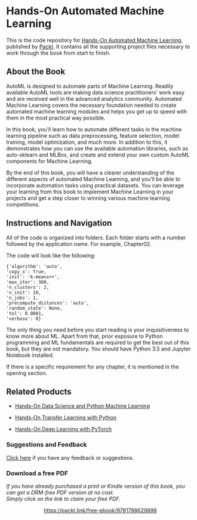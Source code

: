 # Hands-On Automated Machine Learning
This is the code repository for [Hands-On Automated Machine Learning](https://www.packtpub.com/big-data-and-business-intelligence/hands-automated-machine-learning?utm_source=github&utm_medium=repository&utm_campaign=9781788629898), published by [Packt](https://www.packtpub.com/?utm_source=github). It contains all the supporting project files necessary to work through the book from start to finish.
## About the Book
AutoML is designed to automate parts of Machine Learning. Readily available AutoML tools are making data science practitioners’ work easy and are received well in the advanced analytics community. Automated Machine Learning covers the necessary foundation needed to create automated machine learning modules and helps you get up to speed with them in the most practical way possible.

In this book, you’ll learn how to automate different tasks in the machine learning pipeline such as data preprocessing, feature selection, model training, model optimization, and much more. In addition to this, it demonstrates how you can use the available automation libraries, such as auto-sklearn and MLBox, and create and extend your own custom AutoML components for Machine Learning.

By the end of this book, you will have a clearer understanding of the different aspects of automated Machine Learning, and you’ll be able to incorporate automation tasks using practical datasets. You can leverage your learning from this book to implement Machine Learning in your projects and get a step closer to winning various machine learning competitions.

## Instructions and Navigation
All of the code is organized into folders. Each folder starts with a number followed by the application name. For example, Chapter02.



The code will look like the following:
```
{'algorithm': 'auto',
'copy_x': True,
'init': 'k-means++',
'max_iter': 300,
'n_clusters': 2,
'n_init': 10,
'n_jobs': 1,
'precompute_distances': 'auto',
'random_state': None,
'tol': 0.0001,
'verbose': 0}
```

The only thing you need before you start reading is your inquisitiveness to know more about ML. Apart from that, prior exposure to Python programming and ML fundamentals are required to get the best out of this book, but they are not mandatory. You should have Python 3.5 and Jupyter Notebook installed.

If there is a specific requirement for any chapter, it is mentioned in the opening section.

## Related Products
* [Hands-On Data Science and Python Machine Learning](https://www.packtpub.com/big-data-and-business-intelligence/hands-data-science-and-python-machine-learning?utm_source=github&utm_medium=repository&utm_campaign=9781787280748)

* [Hands-On Transfer Learning with Python](https://www.packtpub.com/big-data-and-business-intelligence/hands-transfer-learning-python?utm_source=github&utm_medium=repository&utm_campaign=9781788831307)

* [Hands-On Deep Learning with PyTorch](https://www.packtpub.com/big-data-and-business-intelligence/hands-deep-learning-pytorch?utm_source=github&utm_medium=repository&utm_campaign=9781788834131)

### Suggestions and Feedback
[Click here](https://docs.google.com/forms/d/e/1FAIpQLSe5qwunkGf6PUvzPirPDtuy1Du5Rlzew23UBp2S-P3wB-GcwQ/viewform) if you have any feedback or suggestions.
### Download a free PDF

 <i>If you have already purchased a print or Kindle version of this book, you can get a DRM-free PDF version at no cost.<br>Simply click on the link to claim your free PDF.</i>
<p align="center"> <a href="https://packt.link/free-ebook/9781788629898">https://packt.link/free-ebook/9781788629898 </a> </p>